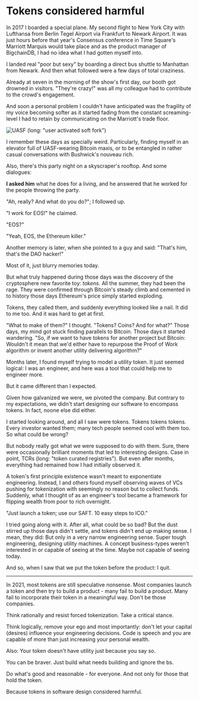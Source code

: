 # Tokens considered harmful

In 2017 I boarded a special plane. My second flight to New York City with
Lufthansa from Berlin Tegel Airport via Frankfurt to Newark Airport. It was
just hours before that year's Consensus conference in Time Square's Marriott
Marquis would take place and as the product manager of BigchainDB, I had no
idea what I had gotten myself into.

I landed real "poor but sexy" by boarding a direct bus shuttle to Manhattan
from Newark. And then what followed were a few days of total craziness.

Already at seven in the morning of the show's first day, our booth got drowned
in visitors. "They're crazy!" was all my colleague had to contribute to the
crowd's engagement.

And soon a personal problem I couldn't have anticipated was the fragility of my
voice becoming softer as it started fading from the constant screaming-level I
had to retain by communicating on the Marriott's trade floor.

![UASF (long: "user activated soft fork")](/assets/images/uasf.jpeg)

I remember these days as specially weird. Particularly, finding myself in an
elevator full of UASF-wearing Bitcoin maxis, or to be entangled in rather
casual conversations with Bushwick's nouveau rich.

Also, there's this party night on a skyscraper's rooftop. And some dialogues:

**I asked him** what he does for a living, and he answered that he worked for
the people throwing the party.

"Ah, really? And what do you do?"; I followed up.

"I work for EOS!" he claimed.

"EOS?"

"Yeah, EOS, the Ethereum killer."

Another memory is later, when she pointed to a guy and said: "That's him,
that's the DAO hacker!"

Most of it, just blurry memories today.

But what truly happened during those days was the discovery of the cryptosphere
new favorite toy: _tokens_. All the summer, they had been the rage. They were
confirmed through Bitcoin's steady climb and cemented in to history those days
Ethereum's price simply started exploding.

Tokens, they called them, and suddenly everything looked like a nail. It did to
me too. And it was hard to get at first.

"What to make of them?" I thought. "Tokens? Coins? And for what?" Those days,
my mind got stuck finding parallels to Bitcoin. Those days it started
wandering. "So, if we want to have tokens for another project but Bitcoin:
Wouldn't it mean that we'd either have to repurpose the Proof of Work algorithm
or invent another utility delivering algorithm?"

Months later, I found myself trying to model a utility token. It just seemed
logical: I was an engineer, and here was a tool that could help me to engineer
more.

But it came different than I expected.

Given how galvanized we were, we pivoted the company. But contrary to my
expectations, we didn't start designing our software to encompass tokens. In
fact, noone else did either.

I started looking around, and all I saw were tokens. Tokens tokens tokens.
Every investor wanted them; many tech people seemed cool with them too. So what
could be wrong?

But nobody really got what we were supposed to do with them. Sure, there were
occasionally brilliant moments that led to interesting designs. Case in point,
TCRs (long: "token curated registries"). But even after months, everything had
remained how I had initially observed it.

A token's first principle existence wasn't meant to exponentiate engineering.
Instead, I and others found myself observing waves of VCs pushing for
tokenization with seemingly no reason but to collect funds. Suddenly, what I
thought of as an engineer's tool became a framework for flipping wealth from
poor to rich overnight.

"Just launch a token; use our SAFT. 10 easy steps to ICO."

I tried going along with it. After all, what could be so bad? But the dust
stirred up those days didn't settle, and tokens didn't end up making sense. I
mean, they did: But only in a very narrow engineering sense. Super tough
engineering, designing utility machines. A concept business-types weren't
interested in or capable of seeing at the time. Maybe not capable of seeing
today.

And so, when I saw that we put the token before the product: I quit.

---

In 2021, most tokens are still speculative nonsense. Most companies launch a
token and then try to build a product - many fail to build a product. Many fail
to incorporate their token in a meaningful way. Don't be those companies.

Think rationally and resist forced tokenization. Take a critical stance.

Think logically, remove your ego and most importantly: don't let your capital
(desires) influence your engineering decisions. Code is speech and you are
capable of more than just increasing your personal wealth.

Also: Your token doesn't have utility just because you say so.

You can be braver. Just build what needs building and ignore the bs.

Do what's good and reasonable - for everyone. And not only for those that hold
the token.

Because tokens in software design considered harmful.
